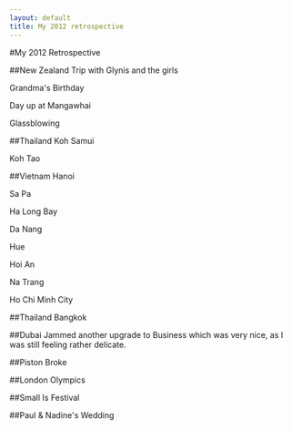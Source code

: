 ```yaml
---
layout: default
title: My 2012 retrospective
---
```

#My 2012 Retrospective

##New Zealand
Trip with Glynis and the girls

Grandma's Birthday

Day up at Mangawhai

Glassblowing

##Thailand
Koh Samui

Koh Tao

##Vietnam
Hanoi

Sa Pa

Ha Long Bay

Da Nang

Hue

Hoi An

Na Trang

Ho Chi Minh City

##Thailand
Bangkok

##Dubai
Jammed another upgrade to Business which was very nice, as I was still feeling rather delicate.

##Piston Broke

##London Olympics

##Small Is Festival

##Paul & Nadine's Wedding



